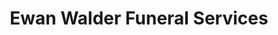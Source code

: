 ---
title: "Ewan Walder Funeral Services"
url: /bexhill-on-sea/ewan-walder-funeral-services/
shop: funeral directors
---